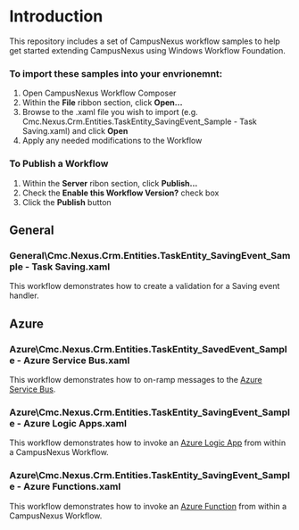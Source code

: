 # Introduction
This repository includes a set of CampusNexus workflow samples to help get started extending CampusNexus using Windows Workflow Foundation.

### To import these samples into your envrionemnt:
1. Open CampusNexus Workflow Composer
2. Within the **File** ribbon section, click **Open...**
3. Browse to the .xaml file you wish to import (e.g. Cmc.Nexus.Crm.Entities.TaskEntity_SavingEvent_Sample - Task Saving.xaml) and click **Open**
4. Apply any needed modifications to the Workflow

### To Publish a Workflow
1. Within the **Server** ribon section, click **Publish...**
2. Check the **Enable this Workflow Version?** check box
3. Click the **Publish** button

## General
### General\Cmc.Nexus.Crm.Entities.TaskEntity_SavingEvent_Sample - Task Saving.xaml
This workflow demonstrates how to create a validation for a Saving event handler.

## Azure
### Azure\Cmc.Nexus.Crm.Entities.TaskEntity_SavedEvent_Sample - Azure Service Bus.xaml
This workflow demonstrates how to on-ramp messages to the [Azure Service Bus](https://docs.microsoft.com/en-us/azure/service-bus/).
### Azure\Cmc.Nexus.Crm.Entities.TaskEntity_SavingEvent_Sample - Azure Logic Apps.xaml
This workflow demonstrates how to invoke an [Azure Logic App](https://docs.microsoft.com/en-us/azure/logic-apps/) from within a CampusNexus Workflow.
### Azure\Cmc.Nexus.Crm.Entities.TaskEntity_SavingEvent_Sample - Azure Functions.xaml
This workflow demonstrates how to invoke an [Azure Function](https://docs.microsoft.com/en-us/azure/azure-functions/) from within a CampusNexus Workflow.
